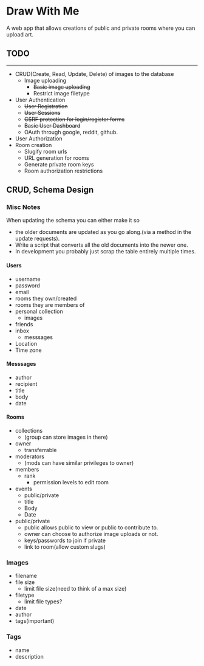 Draw With Me
======
A web app that allows creations of public and private rooms where you can upload art.  

## TODO
--------
* CRUD(Create, Read, Update, Delete) of images to the database
  * Image uploading
    * ~~Basic image uploading~~
    * Restrict image filetype
* User Authentication
  * ~~User Registration~~
  * ~~User Sessions~~
  * ~~CSRF protection for login/register forms~~
  * ~~Basic User Dashboard~~
  * OAuth through google, reddit, github.
* User Authorization
* Room creation
  * Slugify room urls
  * URL generation for rooms
  * Generate private room keys
  * Room authorization restrictions

## CRUD, Schema Design  
### Misc Notes
  When updating the schema you can either make it so  

  * the older documents are updated as you go along.(via a method in the update requests).
  * Write a script that converts all the old documents into the newer one.
  * In development you probably just scrap the table entirely multiple times.
#### Users
* username
* password
* email
* rooms they own/created
* rooms they are members of
* personal collection
  * images
* friends
* inbox
  * messsages
* Location
* Time zone

#### Messsages
* author
* recipient
* title
* body
* date

#### Rooms
* collections
  * (group can store images in there)
* owner
  * transferrable
* moderators
  * (mods can have similar privileges to owner)
* members
  * rank
    * permission levels to edit room
* events
    * public/private
    * title
    * Body
    * Date
* public/private
    * public allows public to view or public to contribute to.
    * owner can choose to authorize image uploads or not.
    * keys/passwords to join if private
    * link to room(allow custom slugs)  

### Images
* filename
* file size
  * limit file size(need to think of a max size)
* filetype
  * limit file types?
* date
* author  
* tags(important)

### Tags
* name
* description
